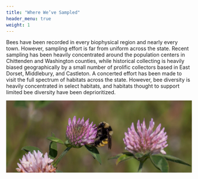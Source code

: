 ```yaml
---
title: "Where We’ve Sampled"
header_menu: true
weight: 1
---
```

Bees have been recorded in every biophysical region and nearly every town. However, sampling effort is far from uniform across the state. Recent sampling has been heavily concentrated around the population centers in Chittenden and Washington counties, while historical collecting is heavily biased geographically by a small number of prolific collectors based in East Dorset, Middlebury, and  Castleton.
A concerted effort has been made to visit the full spectrum of habitats across the state. However, bee
diversity is heavily concentrated in select habitats, and habitats thought to support limited bee diversity have been deprioritized.

![Bombus borealis](images/Bombus-borealis.jpg)
